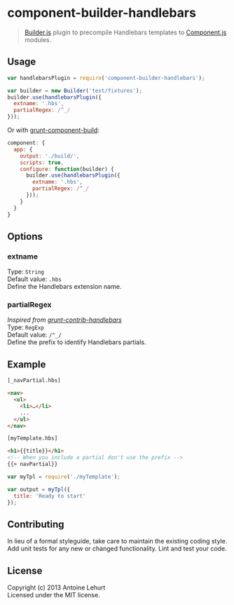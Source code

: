 # component-builder-handlebars

> [Builder.js](https://github.com/component/builder.js) plugin to precompile Handlebars templates to [Component.js](https://github.com/component/component) modules.

## Usage
```javascript
var handlebarsPlugin = require('component-builder-handlebars');

var builder = new Builder('test/fixtures');  
builder.use(handlebarsPlugin({
  extname: '.hbs',
  partialRegex: /^_/
}));
```

Or with [grunt-component-build](https://github.com/anthonyshort/grunt-component-build):
```javascript
component: {
  app: {
    output: './build/',
    scripts: true,
    configure: function(builder) {
      builder.use(handlebarsPlugin({
        extname: '.hbs',
        partialRegex: /^_/
      }));
    }
  }
}
```

## Options

### extname  
Type: `String`  
Default value: `.hbs`  
Define the Handlebars extension name. 

### partialRegex
_Inspired from [grunt-contrib-handlebars](https://github.com/gruntjs/grunt-contrib-handlebars#partialregex)_   
Type: `RegExp`  
Default value: `/^_/`  
Define the prefix to identify Handlebars partials.

## Example

```html
[_navPartial.hbs]

<nav>
  <ul>
  	<li>…</li>
  	...
  </ul>	
</nav>
```

```html
[myTemplate.hbs]

<h1>{{title}}</h1>
<!-- When you include a partial don't use the prefix -->
{{> navPartial}}
```

```javascript
var myTpl = require('./myTemplate');

var output = myTpl({
  title: 'Ready to start'
});
```

## Contributing

In lieu of a formal styleguide, take care to maintain the existing coding style. Add unit tests for any new or changed functionality. Lint and test your code.

## License

Copyright (c) 2013 Antoine Lehurt  
Licensed under the MIT license.

